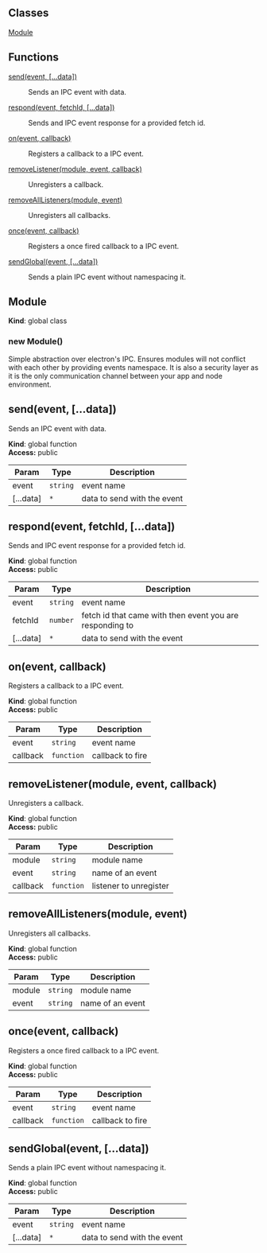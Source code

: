 ## Classes

<dl>
<dt><a href="#Module">Module</a></dt>
<dd></dd>
</dl>

## Functions

<dl>
<dt><a href="#send">send(event, [...data])</a></dt>
<dd><p>Sends an IPC event with data.</p>
</dd>
<dt><a href="#respond">respond(event, fetchId, [...data])</a></dt>
<dd><p>Sends and IPC event response for a provided fetch id.</p>
</dd>
<dt><a href="#on">on(event, callback)</a></dt>
<dd><p>Registers a callback to a IPC event.</p>
</dd>
<dt><a href="#removeListener">removeListener(module, event, callback)</a></dt>
<dd><p>Unregisters a callback.</p>
</dd>
<dt><a href="#removeAllListeners">removeAllListeners(module, event)</a></dt>
<dd><p>Unregisters all callbacks.</p>
</dd>
<dt><a href="#once">once(event, callback)</a></dt>
<dd><p>Registers a once fired callback to a IPC event.</p>
</dd>
<dt><a href="#sendGlobal">sendGlobal(event, [...data])</a></dt>
<dd><p>Sends a plain IPC event without namespacing it.</p>
</dd>
</dl>

<a name="Module"></a>

## Module
**Kind**: global class  
<a name="new_Module_new"></a>

### new Module()
Simple abstraction over electron's IPC. Ensures modules will not conflict with each other by
providing events namespace. It is also a security layer as it is the only communication channel
between your app and node environment.

<a name="send"></a>

## send(event, [...data])
Sends an IPC event with data.

**Kind**: global function  
**Access:** public  

| Param | Type | Description |
| --- | --- | --- |
| event | <code>string</code> | event name |
| [...data] | <code>\*</code> | data to send with the event |

<a name="respond"></a>

## respond(event, fetchId, [...data])
Sends and IPC event response for a provided fetch id.

**Kind**: global function  
**Access:** public  

| Param | Type | Description |
| --- | --- | --- |
| event | <code>string</code> | event name |
| fetchId | <code>number</code> | fetch id that came with then event you are                           responding to |
| [...data] | <code>\*</code> | data to send with the event |

<a name="on"></a>

## on(event, callback)
Registers a callback to a IPC event.

**Kind**: global function  
**Access:** public  

| Param | Type | Description |
| --- | --- | --- |
| event | <code>string</code> | event name |
| callback | <code>function</code> | callback to fire |

<a name="removeListener"></a>

## removeListener(module, event, callback)
Unregisters a callback.

**Kind**: global function  
**Access:** public  

| Param | Type | Description |
| --- | --- | --- |
| module | <code>string</code> | module name |
| event | <code>string</code> | name of an event |
| callback | <code>function</code> | listener to unregister |

<a name="removeAllListeners"></a>

## removeAllListeners(module, event)
Unregisters all callbacks.

**Kind**: global function  
**Access:** public  

| Param | Type | Description |
| --- | --- | --- |
| module | <code>string</code> | module name |
| event | <code>string</code> | name of an event |

<a name="once"></a>

## once(event, callback)
Registers a once fired callback to a IPC event.

**Kind**: global function  
**Access:** public  

| Param | Type | Description |
| --- | --- | --- |
| event | <code>string</code> | event name |
| callback | <code>function</code> | callback to fire |

<a name="sendGlobal"></a>

## sendGlobal(event, [...data])
Sends a plain IPC event without namespacing it.

**Kind**: global function  
**Access:** public  

| Param | Type | Description |
| --- | --- | --- |
| event | <code>string</code> | event name |
| [...data] | <code>\*</code> | data to send with the event |

